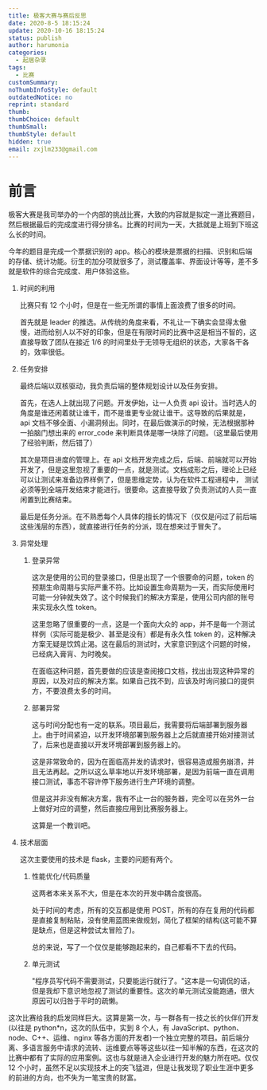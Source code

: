 ```yaml
---
title: 极客大赛与赛后反思
date: 2020-8-5 18:15:24
update: 2020-10-16 18:15:24
status: publish
author: harumonia
categories:
  - 起居杂录
tags:
  - 比赛
customSummary:
noThumbInfoStyle: default
outdatedNotice: no
reprint: standard
thumb:
thumbChoice: default
thumbSmall:
thumbStyle: default
hidden: true
email: zxjlm233@gmail.com
---
```


# 前言

极客大赛是我司举办的一个内部的挑战比赛，大致的内容就是拟定一道比赛题目，然后根据最后的完成度进行得分排名。比赛的时间为一天，大抵就是上班到下班这么长的时间。

今年的题目是完成一个票据识别的 app。核心的模块是票据的扫描、识别和后端的存储、统计功能。衍生的加分项就很多了，测试覆盖率、界面设计等等，差不多就是软件的综合完成度、用户体验这些。

<!-- more -->

1. 时间的利用

   比赛只有 12 个小时，但是在一些无所谓的事情上面浪费了很多的时间。

   首先就是 leader 的推选。从传统的角度来看，不礼让一下确实会显得太傲慢，进而给别人以不好的印象，但是在有限时间的比赛中这是相当不智的，这直接导致了团队在接近 1/6 的时间里处于无领导无组织的状态，大家各干各的，效率很低。

2. 任务安排

   最终后端以双核驱动，我负责后端的整体规划设计以及任务安排。

   首先，在选人上就出现了问题。开发伊始，让一人负责 api 设计。当时选人的角度是谁还闲着就让谁干，而不是谁更专业就让谁干。这导致的后果就是，api 文档不够全面、小漏洞频出。同时，在最后做演示的时候，无法根据那种一拍脑门想出来的 error_code 来判断具体是哪一块除了问题。（这里最后使用了经验判断，然后错了）

   其次是项目进度的管理上。在 api 文档开发完成之后，后端、前端就可以开始开发了，但是这里忽视了重要的一点，就是测试。文档成形之后，理论上已经可以让测试来准备边界样例了，但是思维定势，认为在软件工程进程中， 测试必须等到全端开发结束才能进行。很要命。这直接导致了负责测试的人员一直闲置到比赛结束。

   最后是任务分派。在不熟悉每个人具体的擅长的情况下（仅仅是问过了前后端这些浅层的东西），就直接进行任务的分派，现在想来过于冒失了。

3. 异常处理

   1. 登录异常

      这次是使用的公司的登录接口，但是出现了一个很要命的问题，token 的预期生命周期与实际严重不符。比如设置生命周期为一天，而实际使用时可能一分钟就失效了。这个时候我们的解决方案是，使用公司内部的账号来实现永久性 token。

      这里忽略了很重要的一点，这是一个面向大众的 app，并不是每一个测试样例（实际可能是极少、甚至是没有）都是有永久性 token 的，这种解决方案无疑是饮鸩止渴。这在最后的测试时，大家意识到这个问题的时候，已经病入膏肓、为时晚矣。

      在面临这种问题，首先要做的应该是查阅接口文档，找出出现这种异常的原因，以及对应的解决方案。如果自己找不到，应该及时询问接口的提供方，不要浪费太多的时间。

   2. 部署异常

      这与时间分配也有一定的联系。项目最后，我需要将后端部署到服务器上。由于时间紧迫，以开发环境部署到服务器上之后就直接开始对接测试了，后来也是直接以开发环境部署到服务器上的。

      这是非常致命的，因为在面临高并发的请求时，很容易造成服务崩溃，并且无法再起。之所以这么草率地以开发环境部署，是因为前端一直在调用接口测试，事态不容许停下服务进行生产环境的调整。

      但是这并非没有解决方案，我有不止一台的服务器，完全可以在另外一台上做好对应的调整，然后直接应用到比赛服务器上。

      这算是一个教训吧。

4. 技术层面

   这次主要使用的技术是 flask，主要的问题有两个。

   1. 性能优化/代码质量

      这两者本来关系不大，但是在本次的开发中耦合度很高。

      处于时间的考虑，所有的交互都是使用 POST，所有的存在复用的代码都是直接复制粘贴，没有使用蓝图来做规划，简化了框架的结构(这可能不算是缺点，但是这种尝试太冒险了)。

      总的来说，写了一个仅仅是能够跑起来的，自己都看不下去的代码。

   2. 单元测试

      "程序员写代码不需要测试，只要能运行就行了。"这本是一句调侃的话，但是我却下意识地忽视了测试的重要性。这次的单元测试没能跑通，很大原因可以归咎于平时的疏懒。

这次比赛给我的启发同样巨大。这算是第一次，与一群各有一技之长的伙伴们开发(以往是 python\*n，这次的队伍中，实到 8 个人，有 JavaScript、python、node、C++、运维、nginx 等各方面的开发者)一个独立完整的项目。前后端分离、多语言服务中请求的流转、运维要点等等这些以往一知半解的东西，在这次的比赛中都有了实际的应用案例。这也与就是进入企业进行开发的魅力所在吧。仅仅 12 个小时，虽然不足以实现技术上的突飞猛进，但是让我发现了职业生涯中更多的前进的方向，也不失为一笔宝贵的财富。
